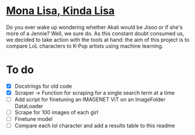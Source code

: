 # [Mona Lisa, Kinda Lisa](https://youtu.be/vRXZj0DzXIA?t=142)
Do you ever wake up wondering whether Akali would be Jisoo or if she's more of a Jennie? Well, we sure do. As this constant doubt consumed us, we decided to take action with the tools at hand: the aim of this project is to compare LoL characters to K-Pop artists using machine learning.

# To do
- [X] Docstrings for old code
- [X] Scraper -> Function for scraping for a single search term at a time
- [ ] Add script for finetuning an IMAGENET ViT on an ImageFolder DataLoader
- [ ] Scrape for 100 images of each girl
- [ ] Finetune model
- [ ] Compare each lol character and add a results table to this readme
